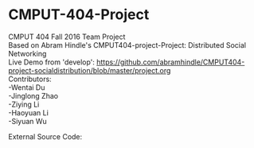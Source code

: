 # CMPUT-404-Project  
CMPUT 404 Fall 2016 Team Project  
Based on Abram Hindle's CMPUT404-project-Project: Distributed Social Networking  
Live Demo from 'develop': https://github.com/abramhindle/CMPUT404-project-socialdistribution/blob/master/project.org  
Contributors:  
-Wentai Du  
-Jinglong Zhao  
-Ziying Li  
-Haoyuan Li  
-Siyuan Wu  
  
External Source Code:  
